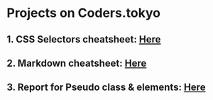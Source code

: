 # Projects on Coders.tokyo

## 1. CSS Selectors cheatsheet: [Here](https://gist.github.com/magicznyleszek/809a69dd05e1d5f12d01)
## 2. Markdown cheatsheet: [Here](https://github.com/adam-p/markdown-here/wiki/Markdown-Cheatsheet)
## 3. Report for Pseudo class & elements: [Here](https://paper.dropbox.com/doc/Pseudo-class-elements--AU_3VEH79kC5eIiMjMGt6xTiAg-oXaHQuCCnWYj9Z7xDOXxf)